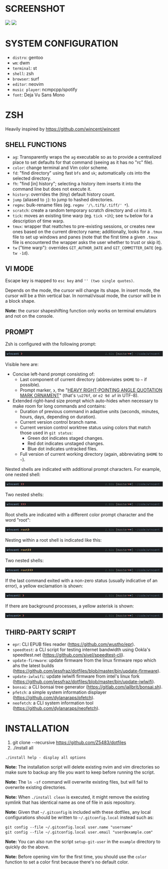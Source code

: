 # SCREENSHOT
![](https://raw.githubusercontent.com/Z5483/dotfiles/master/.img/0001)
![](https://raw.githubusercontent.com/Z5483/dotfiles/master/.img/0002)

# SYSTEM CONFIGURATION

* `distro`: gentoo
* `wm`: dwm
* `terminal`: st
* `shell`: zsh
* `browser`: surf
* `editor`: neovim
* `music player`: ncmpcpp/spotify
* `font`: Deja Vu Sans Mono

# ZSH

Heavily inspired by https://github.com/wincent/wincent

## SHELL FUNCTIONS

- `ag`: Transparently wraps the `ag` executable so as to provide a centralized place to set defaults for that command (seeing as it has no "rc" file).
- `color`: change terminal and Vim color scheme.
- `fd`: "find directory" using fast `bfs` and `sk`; automatically `cd`s into the selected directory.
- `fh`: "find [in] history"; selecting a history item inserts it into the command line but does not execute it.
- `history`: overrides the (tiny) default history count.
- `jump` (aliased to `j`): to jump to hashed directories.
- `regmv`: bulk-rename files (eg. `regmv '/\.tif$/.tiff/' *`).
- `scratch`: create a random temporary scratch directory and `cd` into it.
- `tick`: moves an existing time warp (eg. `tick +1h`); see `tw` below for a description of time warp.
- `tmux`: wrapper that reattches to pre-existing sessions, or creates new ones based on the current directory name; additionally, looks for a `.tmux` file to set up windows and panes (note that the first time a given `.tmux` file is encountered the wrapper asks the user whether to trust or skip it).
- `tw` ("time warp"): overrides `GIT_AUTHOR_DATE` and `GIT_COMMITTER_DATE` (eg. `tw -1d`).

## VI MODE

Escape key is mapped to `esc key` and `'' (two single quotes)`.

Depends on the mode, the cursor will change its shape. In insert mode, the
cursor will be a thin vertical bar. In normal/visual mode, the cursor will be in
a block shape.

**Note:** the cursor shapeshifting function only works on terminal emulators and
not on the console.

## PROMPT

Zsh is configured with the following prompt:

![](https://raw.githubusercontent.com/wincent/wincent/media/prompt.png)

Visible here are:

- Concise left-hand prompt consisting of:
  - Last component of current directory (abbreviates `$HOME` to `~` if possible).
  - Prompt marker, `❯`, the "[HEAVY RIGHT-POINTING ANGLE QUOTATION MARK ORNAMENT](https://codepoints.net/U+276F)" (that's `\u276f`, or `e2 9d af` in UTF-8).
- Extended right-hand size prompt which auto-hides when necessary to make room for long commands and contains:
  - Duration of previous command in adaptive units (seconds, minutes, hours, days, depending on duration).
  - Current version control branch name.
  - Current version control worktree status using colors that match those used in `git status`:
    - Green dot indicates staged changes.
    - Red dot indicates unstaged changes.
    - Blue dot indicates untracked files.
  - Full version of current working directory (again, abbreviating `$HOME` to `~`).

Nested shells are indicated with additional prompt characters. For example, one nested shell:

![](https://raw.githubusercontent.com/wincent/wincent/media/prompt-shlvl-2.png)

Two nested shells:

![](https://raw.githubusercontent.com/wincent/wincent/media/prompt-shlvl-3.png)

Root shells are indicated with a different color prompt character and the word "root":

![](https://raw.githubusercontent.com/wincent/wincent/media/prompt-root.png)

Nesting within a root shell is indicated like this:

![](https://raw.githubusercontent.com/wincent/wincent/media/prompt-root-shlvl-2.png)

Two nested shells:

![](https://raw.githubusercontent.com/wincent/wincent/media/prompt-root-shlvl-3.png)

If the last command exited with a non-zero status (usually indicative of an error), a yellow exclamation is shown:

![](https://raw.githubusercontent.com/wincent/wincent/media/prompt-error.png)

If there are background processes, a yellow asterisk is shown:

![](https://raw.githubusercontent.com/wincent/wincent/media/prompt-bg.png)

## THIRD-PARTY SCRIPT

- `epr`: CLI EPUB files reader (https://github.com/wustho/epr).
- `speedtest`: a CLI script for testing internet bandwidth using Ookla's speedtest.net (https://github.com/sivel/speedtest-cli).
- `update-firmware`: update firmware from the linux firmware repo which ahs the latest builds (https://github.com/jessfraz/dotfiles/blob/master/bin/update-firmware).
- `update-iwlwifi`: update iwlwifi firmware from intel's linux fork (https://github.com/jessfraz/dotfiles/blob/master/bin/update-iwlwifi).
- `bonsai`: a CLI bonsai tree generator (https://gitlab.com/jallbrit/bonsai.sh).
- `pfetch`: a simple system information displayer (https://github.com/dylanaraps/pfetch).
- `neofetch`: a CLI system information tool (https://github.com/dylanaraps/neofetch).

# INSTALLATION

1. git clone --recursive https://github.com/Z5483/dotfiles
2. ./install all

```
./install help - display all options
```

**Note:** The installation script will delete existing nvim and vim directories so make sure to backup any file you want to keep before running the script.

**Note:** The `ln -sf` command will overwrite existing files, but will fail to overwrite existing directories.

**Note:** When `./install clean` is executed, it might remove the existing symlink that has identical name as one of file in asis repository.

**Note:** Given that `~/.gitconfig` is included with these dotfiles, any local configurations should be written to `~/.gitconfig.local` instead such as:

```
git config --file ~/.gitconfig.local user.name "username"
git config --file ~/.gitconfig.local user.email "user@example.com"
```
**Note:** You can also run the script `setup-git-user` in the `example` directory to quickly do the above.

**Note:** Before opening vim for the first time, you should use the `color` function to set a color first because there's no default color.
